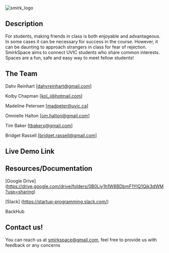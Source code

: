![smirk_logo](https://drive.google.com/open?id=0Bwm6BkzE8IznV2hEZTlVdXRwYVU)

## Description ##

For students, making friends in class is both enjoyable and advantageous.  In some cases it can be necessary for success in the course. However, it can be daunting to approach strangers in class for fear of rejection.
SmirkSpace aims to connect UVIC students who share common interests. Spaces are a fun, safe and easy way to meet fellow students!


## The Team ##

Dahv Reinhart [[dahvreinhart@gmail.com](mailto:dahvreinhart@gmail.com)]

Kolby Chapman [kol_j@hotmail.com]

Madeline Petersen [madpeter@uvic.ca]

Omnielle Halton [om.halton@gmail.com]

Tim Baker [tbakerx@gmail.com]

Bridget Rassell [bridget.rassell@gmail.com]

## Live Demo Link ##

## Resources/Documentation ##

[Google Drive] (https://drive.google.com/drive/folders/0B0Ljy1h1W8BDbmF1YlQ1Qjk3dWM?usp=sharing)

[Slack] (https://startup-programming.slack.com/)

BackHub

## Contact us! ##
You can reach us at smirkspace@gmail.com, feel free to provide us with feedback or any concerns

